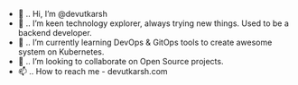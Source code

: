- 👋 .. Hi, I’m @devutkarsh
- 👀 .. I’m keen technology explorer, always trying new things. Used to be a backend developer.
- 🌱 .. I’m currently learning DevOps & GitOps tools to create awesome system on Kubernetes.
- 💞️ .. I’m looking to collaborate on Open Source projects.
- 📫 .. How to reach me - devutkarsh.com

<!---
devutkarsh/devutkarsh is a ✨ special ✨ repository because its `README.md` (this file) appears on your GitHub profile.
You can click the Preview link to take a look at your changes.
--->
